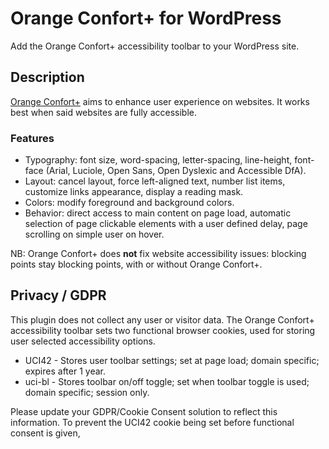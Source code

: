 # Orange Confort+ for WordPress

Add the Orange Confort+ accessibility toolbar to your WordPress site.

## Description

[Orange Confort+](https://confort-plus.orange.com/index_en.html) aims to enhance user experience on websites. It works best when said websites are fully accessible.

### Features

* Typography: font size, word-spacing, letter-spacing, line-height, font-face (Arial, Luciole, Open Sans, Open Dyslexic and Accessible DfA).
* Layout: cancel layout, force left-aligned text, number list items, customize links appearance, display a reading mask.
* Colors: modify foreground and background colors.
* Behavior: direct access to main content on page load, automatic selection of page clickable elements with a user defined delay, page scrolling on simple user on hover.

NB: Orange Confort+ does **not** fix website accessibility issues: blocking points stay blocking points, with or without Orange Confort+.

## Privacy / GDPR

This plugin does not collect any user or visitor data. The Orange Confort+ accessibility toolbar sets two functional browser cookies, used for storing user selected accessibility options.

* UCI42 - Stores user toolbar settings; set at page load; domain specific; expires after 1 year.
* uci-bl - Stores toolbar on/off toggle; set when toolbar toggle is used; domain specific; session only.

Please update your GDPR/Cookie Consent solution to reflect this information. To prevent the UCI42 cookie being set before functional consent is given,


